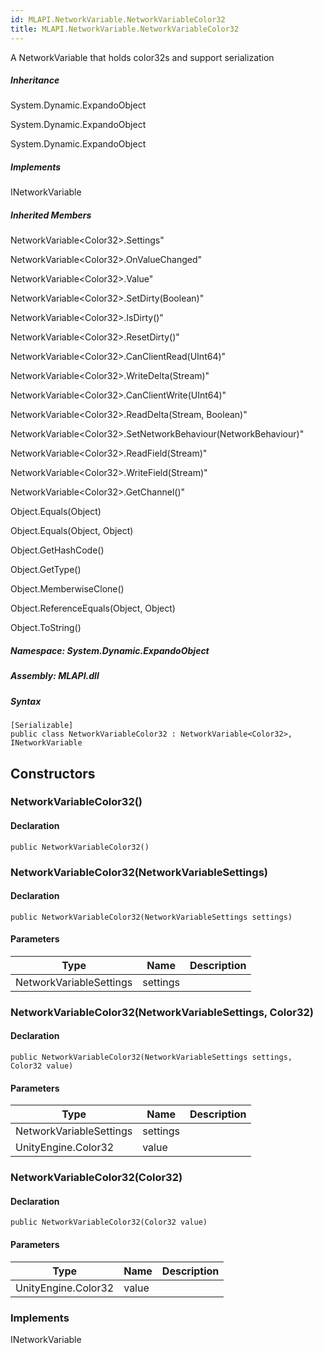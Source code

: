 ```yaml
---  
id: MLAPI.NetworkVariable.NetworkVariableColor32  
title: MLAPI.NetworkVariable.NetworkVariableColor32  
---
```


<div class="markdown level0 summary">

A NetworkVariable that holds color32s and support serialization

</div>

<div class="markdown level0 conceptual">

</div>

<div class="inheritance">

##### Inheritance

<div class="level0">

System.Dynamic.ExpandoObject

</div>

<div class="level1">

System.Dynamic.ExpandoObject

</div>

<div class="level2">

System.Dynamic.ExpandoObject

</div>

</div>

<div classs="implements">

##### Implements

<div>

INetworkVariable

</div>

</div>

<div class="inheritedMembers">

##### Inherited Members

<div>

NetworkVariable&lt;Color32&gt;.Settings"

</div>

<div>

NetworkVariable&lt;Color32&gt;.OnValueChanged"

</div>

<div>

NetworkVariable&lt;Color32&gt;.Value"

</div>

<div>

NetworkVariable&lt;Color32&gt;.SetDirty(Boolean)"

</div>

<div>

NetworkVariable&lt;Color32&gt;.IsDirty()"

</div>

<div>

NetworkVariable&lt;Color32&gt;.ResetDirty()"

</div>

<div>

NetworkVariable&lt;Color32&gt;.CanClientRead(UInt64)"

</div>

<div>

NetworkVariable&lt;Color32&gt;.WriteDelta(Stream)"

</div>

<div>

NetworkVariable&lt;Color32&gt;.CanClientWrite(UInt64)"

</div>

<div>

NetworkVariable&lt;Color32&gt;.ReadDelta(Stream, Boolean)"

</div>

<div>

NetworkVariable&lt;Color32&gt;.SetNetworkBehaviour(NetworkBehaviour)"

</div>

<div>

NetworkVariable&lt;Color32&gt;.ReadField(Stream)"

</div>

<div>

NetworkVariable&lt;Color32&gt;.WriteField(Stream)"

</div>

<div>

NetworkVariable&lt;Color32&gt;.GetChannel()"

</div>

<div>

Object.Equals(Object)

</div>

<div>

Object.Equals(Object, Object)

</div>

<div>

Object.GetHashCode()

</div>

<div>

Object.GetType()

</div>

<div>

Object.MemberwiseClone()

</div>

<div>

Object.ReferenceEquals(Object, Object)

</div>

<div>

Object.ToString()

</div>

</div>

##### **Namespace**: System.Dynamic.ExpandoObject

##### **Assembly**: MLAPI.dll

##### Syntax

    [Serializable]
    public class NetworkVariableColor32 : NetworkVariable<Color32>, INetworkVariable

## Constructors 

### NetworkVariableColor32()

<div class="markdown level1 summary">

</div>

<div class="markdown level1 conceptual">

</div>

#### Declaration

    public NetworkVariableColor32()

### NetworkVariableColor32(NetworkVariableSettings)

<div class="markdown level1 summary">

</div>

<div class="markdown level1 conceptual">

</div>

#### Declaration

    public NetworkVariableColor32(NetworkVariableSettings settings)

#### Parameters

| Type                    | Name     | Description |
|-------------------------|----------|-------------|
| NetworkVariableSettings | settings |             |

### NetworkVariableColor32(NetworkVariableSettings, Color32)

<div class="markdown level1 summary">

</div>

<div class="markdown level1 conceptual">

</div>

#### Declaration

    public NetworkVariableColor32(NetworkVariableSettings settings, Color32 value)

#### Parameters

| Type                    | Name     | Description |
|-------------------------|----------|-------------|
| NetworkVariableSettings | settings |             |
| UnityEngine.Color32     | value    |             |

### NetworkVariableColor32(Color32)

<div class="markdown level1 summary">

</div>

<div class="markdown level1 conceptual">

</div>

#### Declaration

    public NetworkVariableColor32(Color32 value)

#### Parameters

| Type                | Name  | Description |
|---------------------|-------|-------------|
| UnityEngine.Color32 | value |             |

### Implements

<div>

INetworkVariable

</div>
